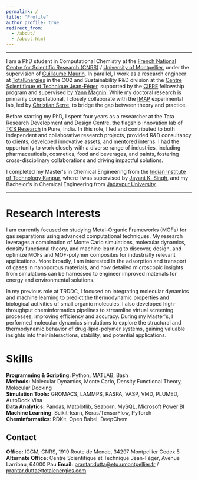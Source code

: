 ```yaml
---
permalink: /
title: "Profile"
author_profile: true
redirect_from: 
  - /about/
  - /about.html
---
```


------

I am a PhD student in Computational Chemistry at the [French National Centre for Scientific Research (CNRS)](https://www.cnrs.fr/en) / [University of Montpellier](https://www.umontpellier.fr/en/), under the supervision of [Guillaume Maurin](https://scholar.google.fr/citations?user=QNfwyjgAAAAJ&hl=fr). In parallel, I work as a research engineer at [TotalEnergies](https://www.totalenergies.fr/) in the CO2 and Sustainability R&D division at the [Centre Scientifique et Technique Jean-Féger](https://cstjf-pau.totalenergies.fr/en/our-sites/cstjf), supported by the [CIFRE](https://www.anrt.asso.fr/fr/le-dispositif-cifre-7844) fellowship program and supervised by [Yann Magnin](https://scholar.google.com/citations?user=h4F2hygAAAAJ&hl=fr). While my doctoral research is primarily computational, I closely collaborate with the [IMAP](https://www.ens.psl.eu/laboratoire/institut-des-materiaux-poreux-de-paris-imap) experimental lab, led by [Christian Serre](https://scholar.google.fr/citations?user=SZPA59YAAAAJ&hl=en), to bridge the gap between theory and practice.

Before starting my PhD, I spent four years as a researcher at the Tata Research Development and Design Centre, the flagship innovation lab of [TCS Research](https://www.tcs.com/what-we-do/research) in Pune, India. In this role, I led and contributed to both independent and collaborative research projects, provided R&D consultancy to clients, developed innovative assets, and mentored interns. I had the opportunity to work closely with a diverse range of industries, including pharmaceuticals, cosmetics, food and beverages, and paints, fostering cross-disciplinary collaborations and driving impactful solutions.

I completed my Master's in Chemical Engineering from the [Indian Institute of Technology Kanpur](https://www.iitk.ac.in/), where I was supervised by [Jayant K. Singh](https://scholar.google.com/citations?user=UDr7tjEAAAAJ&hl=en), and my Bachelor's in Chemical Engineering from [Jadavpur University](https://jadavpuruniversity.in/).

------




Research Interests
======
I am currently focused on studying Metal-Organic Frameworks (MOFs) for gas separations using advanced computational techniques. My research leverages a combination of Monte Carlo simulations, molecular dynamics, density functional theory, and machine learning to discover, design, and optimize MOFs and MOF-polymer composites for industrially relevant applications. More broadly, I am interested in the adsorption and transport of gases in nanoporous materials, and how detailed microscopic insights from simulations can be harnessed to engineer improved materials for energy and environmental solutions.

In my previous role at TRDDC, I focused on integrating molecular dynamics and machine learning to predict the thermodynamic properties and biological activities of small organic molecules. I also developed high-throughput cheminformatics pipelines to streamline virtual screening processes, improving efficiency and accuracy. During my Master's, I performed molecular dynamics simulations to explore the structural and thermodynamic behavior of drug-lipid-polymer systems, gaining valuable insights into their interactions, stability, and potential applications.


Skills
======
**Programming & Scripting:** Python, MATLAB, Bash  
**Methods:** Molecular Dynamics, Monte Carlo, Density Functional Theory, Molecular Docking  
**Simulation Tools:** GROMACS, LAMMPS, RASPA, VASP, VMD, PLUMED, AutoDock Vina  
**Data Analytics:** Pandas, Matplotlib, Seaborn, MySQL, Microsoft Power BI  
**Machine Learning**: Scikit-learn, Keras/TensorFlow, PyTorch  
**Cheminformatics**: RDKit, Open Babel, DeepChem


Contact
------
**Office:** ICGM, CNRS, 1919 Route de Mende, 34297 Montpellier Cedex 5 
**Alternate Office:** Centre Scientifique et Technique Jean-Féger, Avenue Larribau, 64000 Pau 
**Email:** [prantar.dutta@etu.umontpellier.fr](prantar.dutta@etu.umontpellier.fr) / [prantar.dutta@totalenergies.com](prantar.dutta@totalenergies.com)
